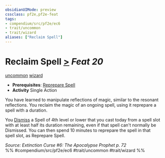 ```yaml
---
obsidianUIMode: preview
cssclass: pf2e,pf2e-feat
tags:
- compendium/src/pf2e/ec6
- trait/uncommon
- trait/wizard
aliases: ["Reclaim Spell"]
---
```

# Reclaim Spell  [>](../../rules/core-rulebook/chapter-9-playing-the-game.md#Actions "Single Action") *Feat 20*  
[uncommon](../../rules/traits/uncommon.md)  [wizard](../../rules/traits/wizard.md)  

- **Prerequisites**: [Reprepare Spell](reprepare-spell.md)
- **Activity** Single Action

You have learned to manipulate reflections of magic, similar to the resonant reflections. You reclaim the magic of an ongoing spell, using it reprepare a spell with a duration.

You [Dismiss](../../rules/actions/dismiss.md) a Spell of 4th level or lower that you cast today from a spell slot with at least half its duration remaining, even if that spell can't normally be Dismissed. You can then spend 10 minutes to reprepare the spell in that spell slot, as Reprepare Spell.

*Source: Extinction Curse #6: The Apocalypse Prophet p. 72*  
%% #compendium/src/pf2e/ec6 #trait/uncommon #trait/wizard %%